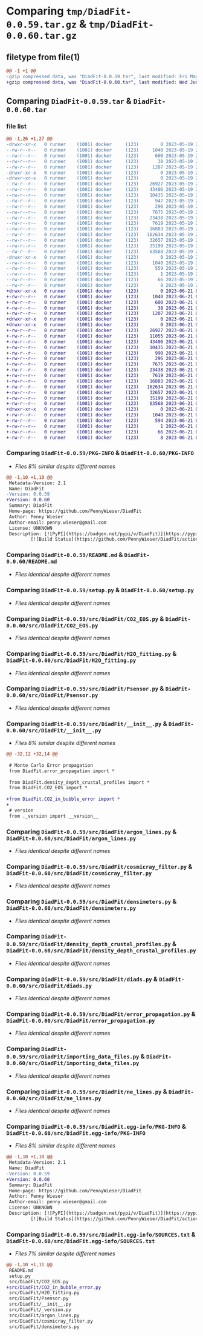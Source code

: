 # Comparing `tmp/DiadFit-0.0.59.tar.gz` & `tmp/DiadFit-0.0.60.tar.gz`

## filetype from file(1)

```diff
@@ -1 +1 @@
-gzip compressed data, was "DiadFit-0.0.59.tar", last modified: Fri May 19 22:41:59 2023, max compression
+gzip compressed data, was "DiadFit-0.0.60.tar", last modified: Wed Jun 21 02:56:01 2023, max compression
```

## Comparing `DiadFit-0.0.59.tar` & `DiadFit-0.0.60.tar`

### file list

```diff
@@ -1,26 +1,27 @@
-drwxr-xr-x   0 runner    (1001) docker     (123)        0 2023-05-19 22:41:59.802765 DiadFit-0.0.59/
--rw-r--r--   0 runner    (1001) docker     (123)     1040 2023-05-19 22:41:59.802765 DiadFit-0.0.59/PKG-INFO
--rw-r--r--   0 runner    (1001) docker     (123)      600 2023-05-19 22:41:45.000000 DiadFit-0.0.59/README.md
--rw-r--r--   0 runner    (1001) docker     (123)       38 2023-05-19 22:41:59.802765 DiadFit-0.0.59/setup.cfg
--rw-r--r--   0 runner    (1001) docker     (123)     1207 2023-05-19 22:41:48.000000 DiadFit-0.0.59/setup.py
-drwxr-xr-x   0 runner    (1001) docker     (123)        0 2023-05-19 22:41:59.798765 DiadFit-0.0.59/src/
-drwxr-xr-x   0 runner    (1001) docker     (123)        0 2023-05-19 22:41:59.802765 DiadFit-0.0.59/src/DiadFit/
--rw-r--r--   0 runner    (1001) docker     (123)    26927 2023-05-19 22:41:48.000000 DiadFit-0.0.59/src/DiadFit/CO2_EOS.py
--rw-r--r--   0 runner    (1001) docker     (123)    43406 2023-05-19 22:41:48.000000 DiadFit-0.0.59/src/DiadFit/H2O_fitting.py
--rw-r--r--   0 runner    (1001) docker     (123)    10435 2023-05-19 22:41:48.000000 DiadFit-0.0.59/src/DiadFit/Psensor.py
--rw-r--r--   0 runner    (1001) docker     (123)      947 2023-05-19 22:41:48.000000 DiadFit-0.0.59/src/DiadFit/__init__.py
--rw-r--r--   0 runner    (1001) docker     (123)      296 2023-05-19 22:41:48.000000 DiadFit-0.0.59/src/DiadFit/_version.py
--rw-r--r--   0 runner    (1001) docker     (123)     7675 2023-05-19 22:41:48.000000 DiadFit-0.0.59/src/DiadFit/argon_lines.py
--rw-r--r--   0 runner    (1001) docker     (123)    23438 2023-05-19 22:41:48.000000 DiadFit-0.0.59/src/DiadFit/cosmicray_filter.py
--rw-r--r--   0 runner    (1001) docker     (123)     7619 2023-05-19 22:41:48.000000 DiadFit-0.0.59/src/DiadFit/densimeters.py
--rw-r--r--   0 runner    (1001) docker     (123)    16883 2023-05-19 22:41:48.000000 DiadFit-0.0.59/src/DiadFit/density_depth_crustal_profiles.py
--rw-r--r--   0 runner    (1001) docker     (123)   162634 2023-05-19 22:41:48.000000 DiadFit-0.0.59/src/DiadFit/diads.py
--rw-r--r--   0 runner    (1001) docker     (123)    32657 2023-05-19 22:41:48.000000 DiadFit-0.0.59/src/DiadFit/error_propagation.py
--rw-r--r--   0 runner    (1001) docker     (123)    35199 2023-05-19 22:41:48.000000 DiadFit-0.0.59/src/DiadFit/importing_data_files.py
--rw-r--r--   0 runner    (1001) docker     (123)    63568 2023-05-19 22:41:48.000000 DiadFit-0.0.59/src/DiadFit/ne_lines.py
-drwxr-xr-x   0 runner    (1001) docker     (123)        0 2023-05-19 22:41:59.802765 DiadFit-0.0.59/src/DiadFit.egg-info/
--rw-r--r--   0 runner    (1001) docker     (123)     1040 2023-05-19 22:41:59.000000 DiadFit-0.0.59/src/DiadFit.egg-info/PKG-INFO
--rw-r--r--   0 runner    (1001) docker     (123)      559 2023-05-19 22:41:59.000000 DiadFit-0.0.59/src/DiadFit.egg-info/SOURCES.txt
--rw-r--r--   0 runner    (1001) docker     (123)        1 2023-05-19 22:41:59.000000 DiadFit-0.0.59/src/DiadFit.egg-info/dependency_links.txt
--rw-r--r--   0 runner    (1001) docker     (123)       66 2023-05-19 22:41:59.000000 DiadFit-0.0.59/src/DiadFit.egg-info/requires.txt
--rw-r--r--   0 runner    (1001) docker     (123)        8 2023-05-19 22:41:59.000000 DiadFit-0.0.59/src/DiadFit.egg-info/top_level.txt
+drwxr-xr-x   0 runner    (1001) docker     (123)        0 2023-06-21 02:56:01.320636 DiadFit-0.0.60/
+-rw-r--r--   0 runner    (1001) docker     (123)     1040 2023-06-21 02:56:01.320636 DiadFit-0.0.60/PKG-INFO
+-rw-r--r--   0 runner    (1001) docker     (123)      600 2023-06-21 02:55:46.000000 DiadFit-0.0.60/README.md
+-rw-r--r--   0 runner    (1001) docker     (123)       38 2023-06-21 02:56:01.320636 DiadFit-0.0.60/setup.cfg
+-rw-r--r--   0 runner    (1001) docker     (123)     1207 2023-06-21 02:55:49.000000 DiadFit-0.0.60/setup.py
+drwxr-xr-x   0 runner    (1001) docker     (123)        0 2023-06-21 02:56:01.320636 DiadFit-0.0.60/src/
+drwxr-xr-x   0 runner    (1001) docker     (123)        0 2023-06-21 02:56:01.320636 DiadFit-0.0.60/src/DiadFit/
+-rw-r--r--   0 runner    (1001) docker     (123)    26927 2023-06-21 02:55:49.000000 DiadFit-0.0.60/src/DiadFit/CO2_EOS.py
+-rw-r--r--   0 runner    (1001) docker     (123)    11055 2023-06-21 02:55:49.000000 DiadFit-0.0.60/src/DiadFit/CO2_in_bubble_error.py
+-rw-r--r--   0 runner    (1001) docker     (123)    43406 2023-06-21 02:55:49.000000 DiadFit-0.0.60/src/DiadFit/H2O_fitting.py
+-rw-r--r--   0 runner    (1001) docker     (123)    10435 2023-06-21 02:55:49.000000 DiadFit-0.0.60/src/DiadFit/Psensor.py
+-rw-r--r--   0 runner    (1001) docker     (123)      990 2023-06-21 02:55:49.000000 DiadFit-0.0.60/src/DiadFit/__init__.py
+-rw-r--r--   0 runner    (1001) docker     (123)      296 2023-06-21 02:55:49.000000 DiadFit-0.0.60/src/DiadFit/_version.py
+-rw-r--r--   0 runner    (1001) docker     (123)     7675 2023-06-21 02:55:49.000000 DiadFit-0.0.60/src/DiadFit/argon_lines.py
+-rw-r--r--   0 runner    (1001) docker     (123)    23438 2023-06-21 02:55:49.000000 DiadFit-0.0.60/src/DiadFit/cosmicray_filter.py
+-rw-r--r--   0 runner    (1001) docker     (123)     7619 2023-06-21 02:55:49.000000 DiadFit-0.0.60/src/DiadFit/densimeters.py
+-rw-r--r--   0 runner    (1001) docker     (123)    16883 2023-06-21 02:55:49.000000 DiadFit-0.0.60/src/DiadFit/density_depth_crustal_profiles.py
+-rw-r--r--   0 runner    (1001) docker     (123)   162634 2023-06-21 02:55:49.000000 DiadFit-0.0.60/src/DiadFit/diads.py
+-rw-r--r--   0 runner    (1001) docker     (123)    32657 2023-06-21 02:55:49.000000 DiadFit-0.0.60/src/DiadFit/error_propagation.py
+-rw-r--r--   0 runner    (1001) docker     (123)    35199 2023-06-21 02:55:49.000000 DiadFit-0.0.60/src/DiadFit/importing_data_files.py
+-rw-r--r--   0 runner    (1001) docker     (123)    63568 2023-06-21 02:55:49.000000 DiadFit-0.0.60/src/DiadFit/ne_lines.py
+drwxr-xr-x   0 runner    (1001) docker     (123)        0 2023-06-21 02:56:01.320636 DiadFit-0.0.60/src/DiadFit.egg-info/
+-rw-r--r--   0 runner    (1001) docker     (123)     1040 2023-06-21 02:56:00.000000 DiadFit-0.0.60/src/DiadFit.egg-info/PKG-INFO
+-rw-r--r--   0 runner    (1001) docker     (123)      594 2023-06-21 02:56:01.000000 DiadFit-0.0.60/src/DiadFit.egg-info/SOURCES.txt
+-rw-r--r--   0 runner    (1001) docker     (123)        1 2023-06-21 02:56:00.000000 DiadFit-0.0.60/src/DiadFit.egg-info/dependency_links.txt
+-rw-r--r--   0 runner    (1001) docker     (123)       66 2023-06-21 02:56:00.000000 DiadFit-0.0.60/src/DiadFit.egg-info/requires.txt
+-rw-r--r--   0 runner    (1001) docker     (123)        8 2023-06-21 02:56:00.000000 DiadFit-0.0.60/src/DiadFit.egg-info/top_level.txt
```

### Comparing `DiadFit-0.0.59/PKG-INFO` & `DiadFit-0.0.60/PKG-INFO`

 * *Files 8% similar despite different names*

```diff
@@ -1,10 +1,10 @@
 Metadata-Version: 2.1
 Name: DiadFit
-Version: 0.0.59
+Version: 0.0.60
 Summary: DiadFit
 Home-page: https://github.com/PennyWieser/DiadFit
 Author: Penny Wieser
 Author-email: penny.wieser@gmail.com
 License: UNKNOWN
 Description: [![PyPI](https://badgen.net/pypi/v/DiadFit)](https://pypi.org/project/DiadFit/)
         [![Build Status](https://github.com/PennyWieser/DiadFit/actions/workflows/main.yml/badge.svg?branch=main)](https://github.com/PennyWieser/DiadFit/actions/workflows/main.yml)
```

### Comparing `DiadFit-0.0.59/README.md` & `DiadFit-0.0.60/README.md`

 * *Files identical despite different names*

### Comparing `DiadFit-0.0.59/setup.py` & `DiadFit-0.0.60/setup.py`

 * *Files identical despite different names*

### Comparing `DiadFit-0.0.59/src/DiadFit/CO2_EOS.py` & `DiadFit-0.0.60/src/DiadFit/CO2_EOS.py`

 * *Files identical despite different names*

### Comparing `DiadFit-0.0.59/src/DiadFit/H2O_fitting.py` & `DiadFit-0.0.60/src/DiadFit/H2O_fitting.py`

 * *Files identical despite different names*

### Comparing `DiadFit-0.0.59/src/DiadFit/Psensor.py` & `DiadFit-0.0.60/src/DiadFit/Psensor.py`

 * *Files identical despite different names*

### Comparing `DiadFit-0.0.59/src/DiadFit/__init__.py` & `DiadFit-0.0.60/src/DiadFit/__init__.py`

 * *Files 8% similar despite different names*

```diff
@@ -32,12 +32,14 @@
 
 # Monte Carlo Error propagation
 from DiadFit.error_propagation import *
 
 from DiadFit.density_depth_crustal_profiles import *
 from DiadFit.CO2_EOS import *
 
+from DiadFit.CO2_in_bubble_error import *
+
 # version
 from ._version import __version__
```

### Comparing `DiadFit-0.0.59/src/DiadFit/argon_lines.py` & `DiadFit-0.0.60/src/DiadFit/argon_lines.py`

 * *Files identical despite different names*

### Comparing `DiadFit-0.0.59/src/DiadFit/cosmicray_filter.py` & `DiadFit-0.0.60/src/DiadFit/cosmicray_filter.py`

 * *Files identical despite different names*

### Comparing `DiadFit-0.0.59/src/DiadFit/densimeters.py` & `DiadFit-0.0.60/src/DiadFit/densimeters.py`

 * *Files identical despite different names*

### Comparing `DiadFit-0.0.59/src/DiadFit/density_depth_crustal_profiles.py` & `DiadFit-0.0.60/src/DiadFit/density_depth_crustal_profiles.py`

 * *Files identical despite different names*

### Comparing `DiadFit-0.0.59/src/DiadFit/diads.py` & `DiadFit-0.0.60/src/DiadFit/diads.py`

 * *Files identical despite different names*

### Comparing `DiadFit-0.0.59/src/DiadFit/error_propagation.py` & `DiadFit-0.0.60/src/DiadFit/error_propagation.py`

 * *Files identical despite different names*

### Comparing `DiadFit-0.0.59/src/DiadFit/importing_data_files.py` & `DiadFit-0.0.60/src/DiadFit/importing_data_files.py`

 * *Files identical despite different names*

### Comparing `DiadFit-0.0.59/src/DiadFit/ne_lines.py` & `DiadFit-0.0.60/src/DiadFit/ne_lines.py`

 * *Files identical despite different names*

### Comparing `DiadFit-0.0.59/src/DiadFit.egg-info/PKG-INFO` & `DiadFit-0.0.60/src/DiadFit.egg-info/PKG-INFO`

 * *Files 8% similar despite different names*

```diff
@@ -1,10 +1,10 @@
 Metadata-Version: 2.1
 Name: DiadFit
-Version: 0.0.59
+Version: 0.0.60
 Summary: DiadFit
 Home-page: https://github.com/PennyWieser/DiadFit
 Author: Penny Wieser
 Author-email: penny.wieser@gmail.com
 License: UNKNOWN
 Description: [![PyPI](https://badgen.net/pypi/v/DiadFit)](https://pypi.org/project/DiadFit/)
         [![Build Status](https://github.com/PennyWieser/DiadFit/actions/workflows/main.yml/badge.svg?branch=main)](https://github.com/PennyWieser/DiadFit/actions/workflows/main.yml)
```

### Comparing `DiadFit-0.0.59/src/DiadFit.egg-info/SOURCES.txt` & `DiadFit-0.0.60/src/DiadFit.egg-info/SOURCES.txt`

 * *Files 7% similar despite different names*

```diff
@@ -1,10 +1,11 @@
 README.md
 setup.py
 src/DiadFit/CO2_EOS.py
+src/DiadFit/CO2_in_bubble_error.py
 src/DiadFit/H2O_fitting.py
 src/DiadFit/Psensor.py
 src/DiadFit/__init__.py
 src/DiadFit/_version.py
 src/DiadFit/argon_lines.py
 src/DiadFit/cosmicray_filter.py
 src/DiadFit/densimeters.py
```

